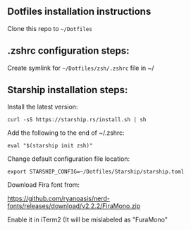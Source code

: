 ## Dotfiles installation instructions

Clone this repo to `~/Dotfiles`

## .zshrc configuration steps:

Create symlink for `~/Dotfiles/zsh/.zshrc` file in ~/

## Starship installation steps:

Install the latest version:

`curl -sS https://starship.rs/install.sh | sh`

Add the following to the end of ~/.zshrc:

`eval "$(starship init zsh)"`

Change default configuration file location:

`export STARSHIP_CONFIG=~/Dotfiles/Starship/starship.toml`

Download Fira font from:

https://github.com/ryanoasis/nerd-fonts/releases/download/v2.2.2/FiraMono.zip

Enable it in iTerm2 (It will be mislabeled as "FuraMono"
